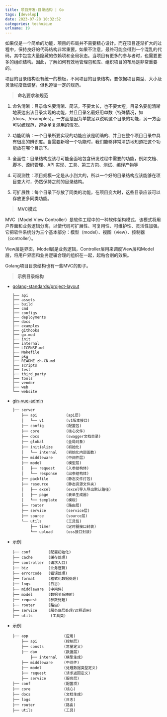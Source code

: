 ```yaml
---
title: 项目开发-目录结构 | Go
tags: [develop]
date: 2023-07-28 10:32:52
categories: technique
urlname: 19
---
```



如果仅是一个简单的功能，项目的布局并不需要精心设计。而在项目逐渐扩大的过程中，保持良好的代码结构非常重要。如果不注意，最终可能会得到一个混乱的代码，其中包含大量隐藏的依赖项和全局状态。当项目有更多的参与者时，也需要更多的组织结构。因此，了解如何有效地管理包和库、组织项目的布局是非常重要的。

项目的目录结构没有统一的模板，不同项目的目录结构，要依据项目类型、大小及灵活程度做调整，但也遵循一定的规范。


> **命名要求和规范**

1. 命名清晰：目录命名要清晰、简洁，不要太长，也不要太短。目录名要能清晰地表达出该目录实现的功能，并且目录名最好用单数（特殊情况，如 /docs、/examples）。一方面是因为单数足以说明这个目录的功能，另一方面可以统规范，避免单复混用的情况。

2. 功能明确：一个目录所要实现的功能应该是明确的、并且在整个项目目录中具有很高的辨识度。当需要新增一个功能时，我们能够非常清楚地知道把这个功能放在哪个目录下。

3. 全面性：目录结构应该尽可能全面地包含研发过程中需要的功能，例如文档、脚本、源码管理、API 实现、工具、第三方包、测试、编译产物等

4. 可观测性：项目规模一定是从小到大的，所以一个好的目录结构应该能够在项目变大时，仍然保持之前的目录结构。

5. 可扩展性：每个日录下存放了同类的功能，在项目变大时，这些目录应该可以存放更多同类功能。

> **MVC模式**

MVC（Model View Controller）是软件工程中的一种软件架构模式，该模式将用户界面和业务逻辑分离，以使代码可扩展性、可复用性、可维护性、灵活性加强。它把软件系统分为三个基本部分：模型（model）、视图（view）、控制器（controller）。

View层是界面，Model层是业务逻辑，Controller层用来调度View层和Model层，将用户界面和业务逻辑合理的组织在一起，起粘合剂的效果。

Golang项目目录结构也有一些MVC的影子。

> **示例目录结构**

- [golang-standards/project-layout][1]
  ```
  ├── api  
  ├── assets
  ├── build
  ├── cmd
  ├── configs
  ├── deployments
  ├── docs
  ├── examples
  ├── githooks
  ├── go.mod
  ├── init
  ├── internal
  ├── LICENSE.md
  ├── Makefile
  ├── pkg
  ├── README_zh-CN.md
  ├── scripts
  ├── test
  ├── third_party
  ├── tools
  ├── vendor
  ├── web
  └── website  
  ```
- [gin-vue-admin][2]
  ```
  ├── server
      ├── api             (api层)
      │   └── v1          (v1版本接口)
      ├── config          (配置包)
      ├── core            (核心文件)
      ├── docs            (swagger文档目录)
      ├── global          (全局对象)                    
      ├── initialize      (初始化)                        
      │   └── internal    (初始化内部函数)                            
      ├── middleware      (中间件层)                        
      ├── model           (模型层)                    
      │   ├── request     (入参结构体)                        
      │   └── response    (出参结构体)                            
      ├── packfile        (静态文件打包)                        
      ├── resource        (静态资源文件夹)                        
      │   ├── excel       (excel导入导出默认路径)                        
      │   ├── page        (表单生成器)                        
      │   └── template    (模板)                            
      ├── router          (路由层)                    
      ├── service         (service层)                    
      ├── source          (source层)                    
      └── utils           (工具包)                    
          ├── timer       (定时器接口封装)                        
          └── upload      (oss接口封装)
  ```

- 示例

  ```
  ├── conf        (配置初始化)
  ├── cache       (缓存处理)
  ├── controller  (请求入口)
  ├── biz         (业务逻辑)
  ├── errorcode   (错误处理)
  ├── format      (格式化数据处理)
  ├── logs        (日志)
  ├── middleware  (中间件)
  ├── model       (数据关系映射)
  ├── request     (参数处理)
  ├── router      (路由)
  ├── service     (服务底层处理/远程调用)
  ├── utils        (工具类)
  ```
- 示例

  ```
  ├── app                (应用)
      ├── api            (控制层)
      ├── consts         (常量定义)
      ├── dao            (数据层)
          ├── internal   (模型生成)
      ├── middleware     (中间件)
      ├── model          (处理数据类型定义)
      ├── request        (请求返回定义)
      ├── service        (服务层)
  ├── conf               (配置项)
  ├── core               (核心)
  ├── docs               (文档生成)
  ├── logs               (日志)
  ├── router             (路由)
  ├── utils              (工具)

  ```



[1]: https://github.com/golang-standards/project-layout
[2]: https://github.com/flipped-aurora/gin-vue-admin